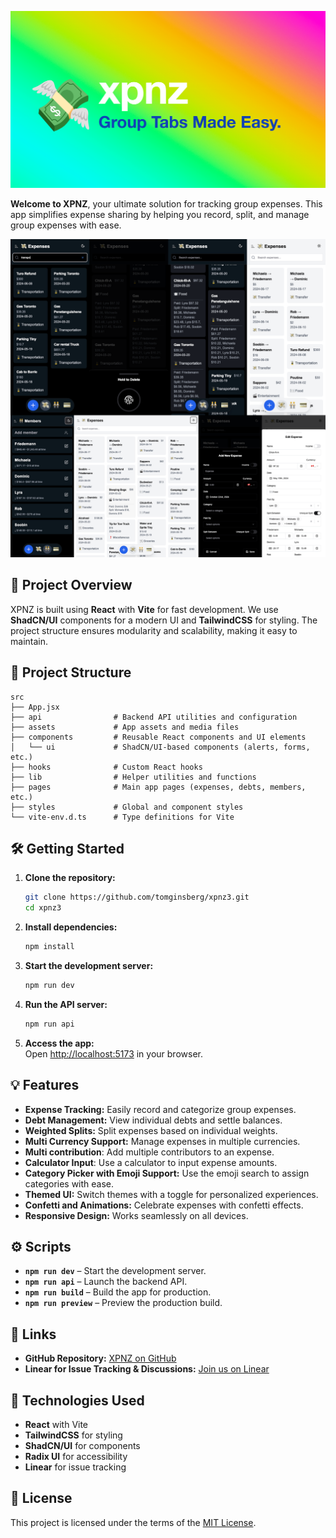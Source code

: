![XPNZ – Group Expenses Made Easy](https://raw.githubusercontent.com/tomginsberg/xpnz/68d5f9e60391143a1b75daf709ed80bc98a17a84/public/og.svg)

**Welcome to XPNZ**, your ultimate solution for tracking group expenses. This app simplifies expense sharing by helping you record, split, and manage group expenses with ease.

![XPNZ – Group Expenses Made Easy](public/screenshots.png)

## 🚀 Project Overview

XPNZ is built using **React** with **Vite** for fast development. We use **ShadCN/UI** components for a modern UI and **TailwindCSS** for styling. The project structure ensures modularity and scalability, making it easy to maintain.

## 🌳 Project Structure

```
src
├── App.jsx
├── api                # Backend API utilities and configuration
├── assets             # App assets and media files
├── components         # Reusable React components and UI elements
│   └── ui             # ShadCN/UI-based components (alerts, forms, etc.)
├── hooks              # Custom React hooks
├── lib                # Helper utilities and functions
├── pages              # Main app pages (expenses, debts, members, etc.)
├── styles             # Global and component styles
└── vite-env.d.ts      # Type definitions for Vite
```

## 🛠️ Getting Started

1. **Clone the repository:**
   ```bash
   git clone https://github.com/tomginsberg/xpnz3.git
   cd xpnz3
   ```

2. **Install dependencies:**
   ```bash
   npm install
   ```

3. **Start the development server:**
   ```bash
   npm run dev
   ```

4. **Run the API server:**
   ```bash
   npm run api
   ```

5. **Access the app:**  
   Open [http://localhost:5173](http://localhost:5173) in your browser.

## 💡 Features

- **Expense Tracking:** Easily record and categorize group expenses.
- **Debt Management:** View individual debts and settle balances.
- **Weighted Splits:** Split expenses based on individual weights.
- **Multi Currency Support:** Manage expenses in multiple currencies.
- **Multi contribution**: Add multiple contributors to an expense.
- **Calculator Input**: Use a calculator to input expense amounts.
- **Category Picker with Emoji Support:** Use the emoji search to assign categories with ease.
- **Themed UI:** Switch themes with a toggle for personalized experiences.
- **Confetti and Animations:** Celebrate expenses with confetti effects.
- **Responsive Design:** Works seamlessly on all devices.

## ⚙️ Scripts

- **`npm run dev`** – Start the development server.
- **`npm run api`** – Launch the backend API.
- **`npm run build`** – Build the app for production.
- **`npm run preview`** – Preview the production build.

## 🔗 Links

- **GitHub Repository:** [XPNZ on GitHub](https://github.com/tomginsberg/xpnz3.git)
- **Linear for Issue Tracking & Discussions:** [Join us on Linear](https://linear.app/xpnz/join/f88e5d76f1d53546cc05c23a55d82937?s=1)

## 🧩 Technologies Used

- **React** with Vite
- **TailwindCSS** for styling
- **ShadCN/UI** for components
- **Radix UI** for accessibility
- **Linear** for issue tracking

## 📄 License

This project is licensed under the terms of the [MIT License](./LICENSE).